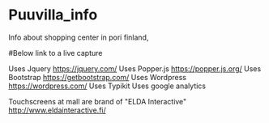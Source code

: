 # Puuvilla_info
Info about shopping center in pori finland,



#Below link to a live capture

Uses Jquery https://jquery.com/
Uses Popper.js https://popper.js.org/
Uses Bootstrap https://getbootstrap.com/
Uses Wordpress https://wordpress.com/
Uses Typikit
Uses google analytics

Touchscreens at mall are brand of "ELDA Interactive" http://www.eldainteractive.fi/

